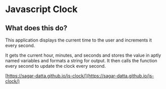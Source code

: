 # Javascript Clock

## What does this do?

This application displays the current time to the user and increments it every second.

It gets the current hour, minutes, and seconds and stores the value in aptly named variables and formats a string for output. It then calls the function every second to update the clock every second.

[https://sagar-datta.github.io/js-clock/](https://sagar-datta.github.io/js-clock/)